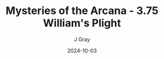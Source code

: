 ---
title: 'Mysteries of the Arcana - 3.75 William''s Plight'
alt: 'Mysteries of the Arcana'
date: '2024-10-03'
author: 'J Gray'
artist: 'Gennifer'
---